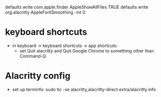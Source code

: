 defaults write com.apple.finder AppleShowAllFiles TRUE
defaults write org.alacritty AppleFontSmoothing -int 0

# keyboard shortcuts

* in keyboard -> keyboard shortcuts -> app shortcuts:
    * set Quit alacritty and Quit Google Chrome to something other than Command-Q

# Alacritty config

* set up terminfo: sudo tic -xe alacritty,alacritty-direct extra/alacritty.info
